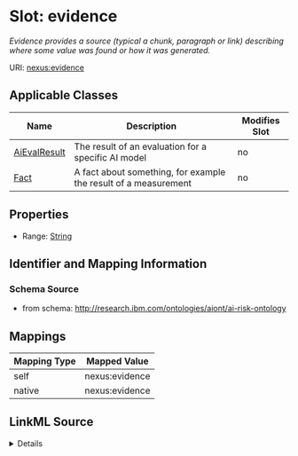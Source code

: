 

# Slot: evidence


_Evidence provides a source (typical a chunk, paragraph or link) describing where some value was found or how it was generated._





URI: [nexus:evidence](http://research.ibm.com/ontologies/aiont/evidence)



<!-- no inheritance hierarchy -->





## Applicable Classes

| Name | Description | Modifies Slot |
| --- | --- | --- |
| [AiEvalResult](AiEvalResult.md) | The result of an evaluation for a specific AI model |  no  |
| [Fact](Fact.md) | A fact about something, for example the result of a measurement |  no  |







## Properties

* Range: [String](String.md)





## Identifier and Mapping Information







### Schema Source


* from schema: http://research.ibm.com/ontologies/aiont/ai-risk-ontology




## Mappings

| Mapping Type | Mapped Value |
| ---  | ---  |
| self | nexus:evidence |
| native | nexus:evidence |




## LinkML Source

<details>
```yaml
name: evidence
description: Evidence provides a source (typical a chunk, paragraph or link) describing
  where some value was found or how it was generated.
from_schema: http://research.ibm.com/ontologies/aiont/ai-risk-ontology
rank: 1000
alias: evidence
domain_of:
- Fact
range: string

```
</details>